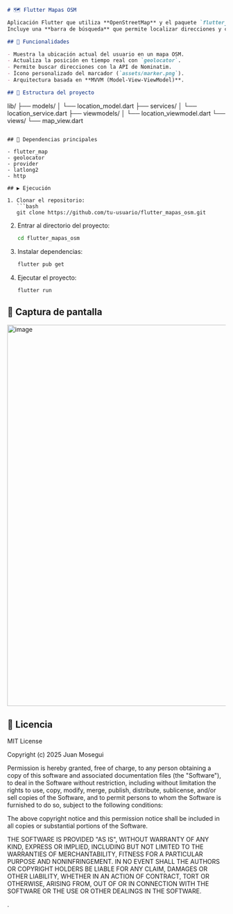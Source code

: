 ```markdown
# 🗺️ Flutter Mapas OSM

Aplicación Flutter que utiliza **OpenStreetMap** y el paquete `flutter_map` para mostrar un mapa con la ubicación actual del usuario.  
Incluye una **barra de búsqueda** que permite localizar direcciones y centrar el mapa en el resultado.

## 🚀 Funcionalidades

- Muestra la ubicación actual del usuario en un mapa OSM.  
- Actualiza la posición en tiempo real con `geolocator`.  
- Permite buscar direcciones con la API de Nominatim.  
- Ícono personalizado del marcador (`assets/marker.png`).  
- Arquitectura basada en **MVVM (Model-View-ViewModel)**.  

## 🧱 Estructura del proyecto

```

lib/
├── models/
│   └── location_model.dart
├── services/
│   └── location_service.dart
├── viewmodels/
│   └── location_viewmodel.dart
└── views/
└── map_view.dart

````

## 🧩 Dependencias principales

- flutter_map  
- geolocator  
- provider  
- latlong2  
- http  

## ▶️ Ejecución

1. Clonar el repositorio:  
   ```bash
   git clone https://github.com/tu-usuario/flutter_mapas_osm.git
````

2. Entrar al directorio del proyecto:

   ```bash
   cd flutter_mapas_osm
   ```
3. Instalar dependencias:

   ```bash
   flutter pub get
   ```
4. Ejecutar el proyecto:

   ```bash
   flutter run
   ```

## 📸 Captura de pantalla

<img width="1295" height="877" alt="image" src="https://github.com/user-attachments/assets/5d4b9336-0ce9-4fc5-b245-997698588239" />


## 📜 Licencia


MIT License

Copyright (c) 2025 Juan Mosegui

Permission is hereby granted, free of charge, to any person obtaining a copy
of this software and associated documentation files (the "Software"), to deal
in the Software without restriction, including without limitation the rights
to use, copy, modify, merge, publish, distribute, sublicense, and/or sell
copies of the Software, and to permit persons to whom the Software is
furnished to do so, subject to the following conditions:

The above copyright notice and this permission notice shall be included in
all copies or substantial portions of the Software.

THE SOFTWARE IS PROVIDED "AS IS", WITHOUT WARRANTY OF ANY KIND, EXPRESS OR
IMPLIED, INCLUDING BUT NOT LIMITED TO THE WARRANTIES OF MERCHANTABILITY,
FITNESS FOR A PARTICULAR PURPOSE AND NONINFRINGEMENT. IN NO EVENT SHALL THE
AUTHORS OR COPYRIGHT HOLDERS BE LIABLE FOR ANY CLAIM, DAMAGES OR OTHER
LIABILITY, WHETHER IN AN ACTION OF CONTRACT, TORT OR OTHERWISE, ARISING FROM,
OUT OF OR IN CONNECTION WITH THE SOFTWARE OR THE USE OR OTHER DEALINGS IN
THE SOFTWARE.

.



